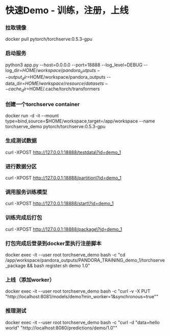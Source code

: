 
# 快速Demo - 训练，注册，上线
### 拉取镜像
docker pull pytorch/torchserve:0.5.3-gpu

### 启动服务
python3 app.py --host=0.0.0.0 --port=18888 --log_level=DEBUG --log_dir=$HOME/workspace/pandora_outputs --output_dir=$HOME/workspace/pandora_outputs --data_dir=$HOME/workspace/resource/datasets --cache_dir=$HOME/.cache/torch/transformers

### 创建一个torchserve container
docker run -d -it --mount type=bind,source=$HOME/workspace,target=/app/workspace --name torchserve_demo pytorch/torchserve:0.5.3-gpu

### 生成测试数据
curl -XPOST http://127.0.0.1:18888/testdata\?id=demo_1

### 进行数据分区
curl -XPOST http://127.0.0.1:18888/partition\?id=demo_1

### 调用服务训练模型
curl -XPOST http://127.0.0.1:18888/start\?id=demo_1

### 训练完成后打包
curl -XPOST http://127.0.0.1:18888/package\?id=demo_1

### 打包完成后登录到docker里执行注册脚本
docker exec -it --user root torchserve_demo bash -c "cd /app/workspace/pandora_outputs/PANDORA_TRAINING_demo_1/torchserve_package && bash register.sh demo 1.0"

### 上线（添加worker）
docker exec -it --user root torchserve_demo bash -c "curl -v -X PUT \"http://localhost:8081/models/demo?min_worker=1&synchronous=true\""

### 推理测试
docker exec -it --user root torchserve_demo bash -c "curl -d \"data=hello world\" \"http://localhost:8080/predictions/demo/1.0\""
